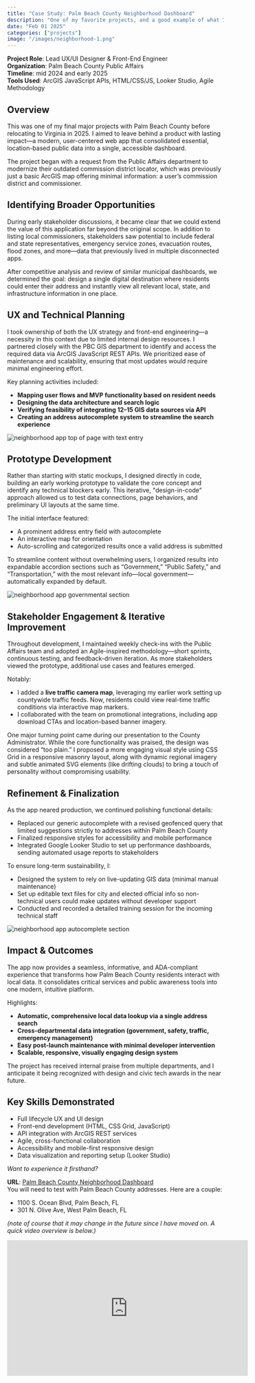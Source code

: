 ```yaml
---
title: "Case Study: Palm Beach County Neighborhood Dashboard"
description: "One of my favorite projects, and a good example of what I can do with a bit more artistic freedom. This is a one-stop dashboard for address-specific information using a lot of the ArcGIS javascript API. It shows government representatives (federal, state, and local), voting precinct locations, police and fire departments, emergency management status, evacuation zones, flood zones, school districts and representatives, current land use, permitting authorities, and water service providers, all specific to the user's address. It also provides 40+ live traffic cam feeds laid out across the county map."
date: "Feb 01 2025"
categories: ["projects"]
image: "/images/neighborhood-1.png"
---
```


**Project Role**: Lead UX/UI Designer & Front-End Engineer  
**Organization**: Palm Beach County Public Affairs  
**Timeline**: mid 2024 and early 2025  
**Tools Used**: ArcGIS JavaScript APIs, HTML/CSS/JS, Looker Studio, Agile Methodology

## **Overview**

This was one of my final major projects with Palm Beach County before relocating to Virginia in 2025. I aimed to leave behind a product with lasting impact—a modern, user-centered web app that consolidated essential, location-based public data into a single, accessible dashboard.

The project began with a request from the Public Affairs department to modernize their outdated commission district locator, which was previously just a basic ArcGIS map offering minimal information: a user’s commission district and commissioner.

## **Identifying Broader Opportunities**

During early stakeholder discussions, it became clear that we could extend the value of this application far beyond the original scope. In addition to listing local commissioners, stakeholders saw potential to include federal and state representatives, emergency service zones, evacuation routes, flood zones, and more—data that previously lived in multiple disconnected apps.

After competitive analysis and review of similar municipal dashboards, we determined the goal: design a single digital destination where residents could enter their address and instantly view all relevant local, state, and infrastructure information in one place.

## **UX and Technical Planning**

I took ownership of both the UX strategy and front-end engineering—a necessity in this context due to limited internal design resources. I partnered closely with the PBC GIS department to identify and access the required data via ArcGIS JavaScript REST APIs. We prioritized ease of maintenance and scalability, ensuring that most updates would require minimal engineering effort.

Key planning activities included:

- **Mapping user flows and MVP functionality based on resident needs**
- **Designing the data architecture and search logic**
- **Verifying feasibility of integrating 12–15 GIS data sources via API**
- **Creating an address autocomplete system to streamline the search experience**

![neighborhood app top of page with text entry](/images/pbc-neighborhood-1.png)

## **Prototype Development**

Rather than starting with static mockups, I designed directly in code, building an early working prototype to validate the core concept and identify any technical blockers early. This iterative, "design-in-code" approach allowed us to test data connections, page behaviors, and preliminary UI layouts at the same time.

The initial interface featured:

- A prominent address entry field with autocomplete
- An interactive map for orientation
- Auto-scrolling and categorized results once a valid address is submitted

To streamline content without overwhelming users, I organized results into expandable accordion sections such as “Government,” “Public Safety,” and “Transportation,” with the most relevant info—local government—automatically expanded by default.

![neighborhood app governmental section](/images/pbc-neighborhood-2.png)

## **Stakeholder Engagement & Iterative Improvement**

Throughout development, I maintained weekly check-ins with the Public Affairs team and adopted an Agile-inspired methodology—short sprints, continuous testing, and feedback-driven iteration. As more stakeholders viewed the prototype, additional use cases and features emerged.

Notably:

- I added a **live traffic camera map**, leveraging my earlier work setting up countywide traffic feeds. Now, residents could view real-time traffic conditions via interactive map markers.
- I collaborated with the team on promotional integrations, including app download CTAs and location-based banner imagery.

One major turning point came during our presentation to the County Administrator. While the core functionality was praised, the design was considered “too plain.” I proposed a more engaging visual style using CSS Grid in a responsive masonry layout, along with dynamic regional imagery and subtle animated SVG elements (like drifting clouds) to bring a touch of personality without compromising usability.

## **Refinement & Finalization**

As the app neared production, we continued polishing functional details:

- Replaced our generic autocomplete with a revised geofenced query that limited suggestions strictly to addresses within Palm Beach County
- Finalized responsive styles for accessibility and mobile performance
- Integrated Google Looker Studio to set up performance dashboards, sending automated usage reports to stakeholders

To ensure long-term sustainability, I:

- Designed the system to rely on live-updating GIS data (minimal manual maintenance)
- Set up editable text files for city and elected official info so non-technical users could make updates without developer support
- Conducted and recorded a detailed training session for the incoming technical staff

![neighborhood app autocomplete section](/images/neighborhood-1.gif)

## **Impact & Outcomes**

The app now provides a seamless, informative, and ADA-compliant experience that transforms how Palm Beach County residents interact with local data. It consolidates critical services and public awareness tools into one modern, intuitive platform.

Highlights:

- **Automatic, comprehensive local data lookup via a single address search**
- **Cross-departmental data integration (government, safety, traffic, emergency management)**
- **Easy post-launch maintenance with minimal developer intervention**
- **Scalable, responsive, visually engaging design system**

The project has received internal praise from multiple departments, and I anticipate it being recognized with design and civic tech awards in the near future.

## **Key Skills Demonstrated**

- Full lifecycle UX and UI design
- Front-end development (HTML, CSS Grid, JavaScript)
- API integration with ArcGIS REST services
- Agile, cross-functional collaboration
- Accessibility and mobile-first responsive design
- Data visualization and reporting setup (Looker Studio)

_Want to experience it firsthand?_

**URL**: [Palm Beach County Neighborhood Dashboard](https://pbc.gov/neighborhood)  
You will need to test with Palm Beach County addresses. Here are a couple:

- 1100 S. Ocean Blvd, Palm Beach, FL
- 301 N. Olive Ave, West Palm Beach, FL

_(note of course that it may change in the future since I have moved on. A quick video overview is below.)_

<div class="video-wrapper">
    <iframe class="w-full aspect-video rounded-lg" width="560" height="315" src="https://www.youtube.com/embed/TQfhnchHmQs?si=3hFMVzLi1vIQyoGs?rel=0" title="YouTube video player" frameborder="0" allow="accelerometer; autoplay; clipboard-write; encrypted-media; gyroscope; picture-in-picture; web-share" referrerpolicy="strict-origin-when-cross-origin" allowfullscreen></iframe>
</div>
